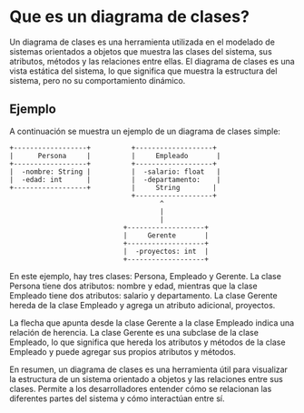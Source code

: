 # Que es un diagrama de clases?

Un diagrama de clases es una herramienta utilizada en el modelado de sistemas orientados a objetos que muestra las clases del sistema, sus atributos, métodos y las relaciones entre ellas. El diagrama de clases es una vista estática del sistema, lo que significa que muestra la estructura del sistema, pero no su comportamiento dinámico.

## Ejemplo


A continuación se muestra un ejemplo de un diagrama de clases simple:

```
+------------------+          +-------------------+
|      Persona     |          |     Empleado       |
+------------------+          +-------------------+
|  -nombre: String |          |  -salario: float   |
|  -edad: int      |          |  -departamento:    |
+------------------+          |     String        |
                              +-------------------+
                                     ^
                                     |
                                     |
                            +-------------------+
                            |     Gerente       |
                            +-------------------+
                            |  -proyectos: int  |
                            +-------------------+
```

En este ejemplo, hay tres clases: Persona, Empleado y Gerente. La clase Persona tiene dos atributos: nombre y edad, mientras que la clase Empleado tiene dos atributos: salario y departamento. La clase Gerente hereda de la clase Empleado y agrega un atributo adicional, proyectos.

La flecha que apunta desde la clase Gerente a la clase Empleado indica una relación de herencia. La clase Gerente es una subclase de la clase Empleado, lo que significa que hereda los atributos y métodos de la clase Empleado y puede agregar sus propios atributos y métodos.

En resumen, un diagrama de clases es una herramienta útil para visualizar la estructura de un sistema orientado a objetos y las relaciones entre sus clases. Permite a los desarrolladores entender cómo se relacionan las diferentes partes del sistema y cómo interactúan entre sí.